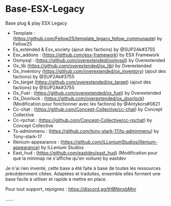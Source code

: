 # Base-ESX-Legacy

Base plug & play ESX Legacy

- Template : (https://github.com/Fellow25/template_legacy_fellow_communaute) by Fellow25
- Es_extended & Esx_society (ajout des factions) by @SUP2Ak#3755
- Esx_addons : (https://github.com/esx-framework) by ESX Framework
- Oxmysql : (https://github.com/overextended/oxmysql) by Overextended
- Ox_lib (https://github.com/overextended/ox_lib) by Overextended
- Ox_inventory (https://github.com/overextended/ox_inventory) (ajout des factions) by @SUP2Ak#3755
- Ox_target (https://github.com/overextended/ox_target) (ajout des factions) by @SUP2Ak#3755
- Ox_Fuel : (https://github.com/overextended/ox_fuel) by Overextended
- Ox_Doorlock : (https://github.com/overextended/ox_doorlock) (Modification pour fonctionner avec les factions) by @Antykors#0821
- Cc-chat : (https://github.com/Concept-Collective/cc-chat) by Concept Collective
- Cc-rpchat : (https://github.com/Concept-Collective/cc-rpchat) by Concept Collective
- Ts-adminmenu : (https://github.com/tony-stark-17/ts-adminmenu) by Tony-stark-17
- Illenium-appearance : (https://github.com/iLLeniumStudios/illenium-appearance) by iLLenium Studios
- East_hud : (https://github.com/eastdev/east_hud) (Modification pour que la minimap ne s'affiche qu'en voiture) by eastdev

Je n'ai rien inventé, cette base a été faite à base de toutes les ressources précédemment citées. Adaptées et traduites, ensemble elles forment une base facile à utiliser et rapide à mettre en place.

Pour tout support, rejoignez : https://discord.gg/tHBNmxbMnr

......
